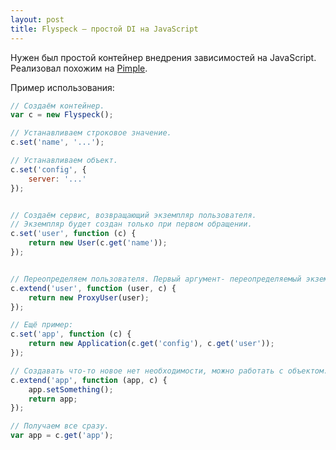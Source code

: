 ```yaml
---
layout: post
title: Flyspeck — простой DI на JavaScript
---
```

Нужен был простой контейнер внедрения зависимостей на JavaScript. Реализовал похожим на [Pimple](http://pimple.sensiolabs.org/).

<script src="https://gist.github.com/elfet/11349215.js"></script>

Пример использования:

~~~ javascript
// Создаём контейнер.
var c = new Flyspeck();

// Устанавливаем строковое значение.
c.set('name', '...');

// Устанавливаем объект.
c.set('config', {
    server: '...'
});


// Создаём сервис, возвращающий экземпляр пользователя.
// Экземпляр будет создан только при первом обращении.
c.set('user', function (c) {
    return new User(c.get('name'));
});


// Переопределяем пользователя. Первый аргумент- переопределяемый экземпляр, второй - контейнер.
c.extend('user', function (user, c) {
    return new ProxyUser(user);
});

// Ещё пример:
c.set('app', function (c) {
    return new Application(c.get('config'), c.get('user'));
});

// Создавать что-то новое нет необходимости, можно работать с объектом.
c.extend('app', function (app, c) {
    app.setSomething();
    return app;
});

// Получаем все сразу.
var app = c.get('app');
~~~
<!--more-->
